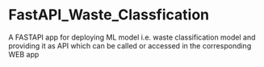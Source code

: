 # FastAPI_Waste_Classfication
A FASTAPI app for deploying ML model i.e. waste classification model and providing it as API which can be called or accessed in the corresponding WEB app
